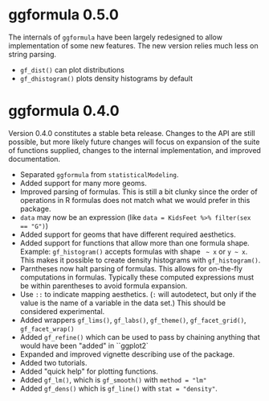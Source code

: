 # ggformula 0.5.0

The internals of `ggformula` have been largely redesigned to allow implementation of 
some new features.  The new version relies much less on string parsing.

  * `gf_dist()` can plot distributions
  * `gf_dhistogram()` plots density histograms by default
  
# ggformula 0.4.0

Version 0.4.0 constitutes a stable beta release.  Changes to the API are still possible, but more 
likely future changes will focus on expansion of the suite of functions supplied, changes to
the internal implementation, and improved documentation.

  * Separated `ggformula` from `statisticalModeling`.
  * Added support for many more geoms.
  * Improved parsing of formulas.  This is still a bit clunky since the order of operations in
  R formulas does not match what we would prefer in this package.
  * `data` may now be an expression (like `data = KidsFeet %>% filter(sex == "G")`)
  * Added support for geoms that have different required aesthetics.
  * Added support for functions that allow more than one formula shape.  Example: `gf_histogram()`
  accepts formulas with shape ` ~ x` or `y ~ x`.  This makes it possible to create density 
  histograms with `gf_histogram()`.
  * Parntheses now halt parsing of formulas.  This allows for on-the-fly computations in formulas.  Typically these computed expressions must be within parentheses to avoid formula expansion.
  * Use `::` to indicate mapping aesthetics.  (`:` will autodetect, but only if the value
is the name of a variable in the data set.)  This should be considered experimental.
  * Added wrappers `gf_lims()`, `gf_labs()`, `gf_theme()`, `gf_facet_grid()`, `gf_facet_wrap()`
  * Added `gf_refine()` which can be used to pass by chaining anything that would have been "added" in ``ggplot2`
  * Expanded and improved vignette describing use of the package.
  * Added two tutorials.
  * Added "quick help" for plotting functions.
  * Added `gf_lm()`, which is `gf_smooth()` with `method = "lm"`
  * Added `gf_dens()` which is `gf_line()` with `stat = "density"`.



